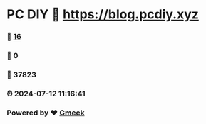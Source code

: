 # PC DIY :link: https://blog.pcdiy.xyz 
### :page_facing_up: [16](https://blog.pcdiy.xyz/tag.html) 
### :speech_balloon: 0 
### :hibiscus: 37823 
### :alarm_clock: 2024-07-12 11:16:41 
### Powered by :heart: [Gmeek](https://github.com/Meekdai/Gmeek)
